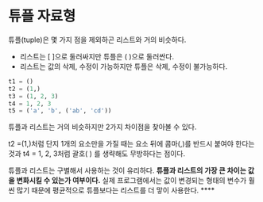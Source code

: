 # 튜플 자료형

튜플(tuple)은 몇 가지 점을 제외하곤 리스트와 거의 비슷하다.

- 리스트는 [ ]으로 둘러싸지만 튜플은 ( )으로 둘러싼다.
- 리스트는 값의 삭제, 수정이 가능하지만 튜플은 삭제, 수정이 불가능하다.

```python
t1 = ()
t2 = (1,)
t3 = (1, 2, 3)
t4 = 1, 2, 3
t5 = ('a', 'b', ('ab', 'cd'))
```

튜플과 리스트는 거의 비슷하지만 2가지 차이점을 찾아볼 수 있다.

t2 =(1,)처럼 단지 1개의 요소만을 가질 때는 요소 뒤에 콤마(,)를 반드시 붙여야 한다는 것과 t4 = 1, 2, 3처럼 괄호( ) 를 생략해도 무방하다는 점이다.

튜플과 리스트는 구별해서 사용하는 것이 유리하다. **튜플과 리스트의 가장 큰 차이는 값을 변화시킬 수 있는가 여부이다.** 실제 프로그램에서는 값이 변경되는 형태의 변수가 훨씬 많기 때문에 평균적으로 튜플보다는 리스트를 더 맣이 사용한다. ****